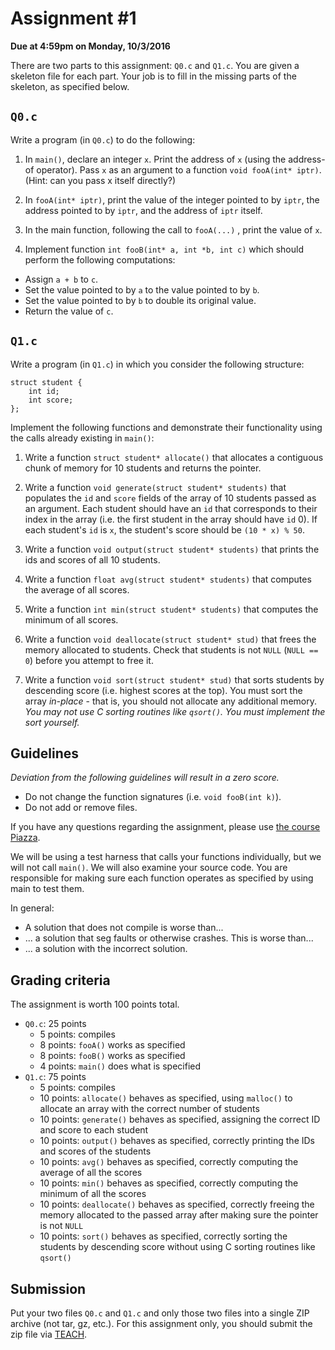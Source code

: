 # Assignment #1

**Due at 4:59pm on Monday, 10/3/2016**

There are two parts to this assignment: `Q0.c` and `Q1.c`.  You are given a skeleton file for each part.  Your job is to fill in the missing parts of the skeleton, as specified below.

## `Q0.c`

Write a program (in `Q0.c`) to do the following:

1. In `main()`, declare an integer `x`. Print the address of `x` (using the address-of operator). Pass `x` as an argument to a function `void fooA(int* iptr)`. (Hint: can you pass x itself directly?)

2. In `fooA(int* iptr)`, print the value of the integer pointed to by `iptr`, the address pointed to by `iptr`, and the address of `iptr` itself.

3. In the main function, following the call to `fooA(...)` , print the value of `x`.

4. Implement function `int fooB(int* a, int *b, int c)` which should perform the following computations:

  * Assign `a + b` to `c`. 
  * Set the value pointed to by `a` to the value pointed to by `b`.
  * Set the value pointed to by `b` to double its original value.
  * Return the value of `c`.

## `Q1.c`

Write a program (in `Q1.c`) in which you consider the following structure:

```
struct student {
    int id;
    int score;
};
```

Implement the following functions and demonstrate their functionality using the calls already existing in `main()`:

1. Write a function `struct student* allocate()` that allocates a contiguous chunk of memory for 10 students and returns the pointer.

2. Write a function `void generate(struct student* students)` that populates the `id` and `score` fields of the array of 10 students passed as an argument.  Each student should have an `id` that corresponds to their index in the array (i.e. the first student in the array should have `id` 0). If each student's `id` is `x`, the student's score should be `(10 * x) % 50`.

3. Write a function `void output(struct student* students)` that prints the ids and scores of all 10 students.

4. Write a function `float avg(struct student* students)` that computes the average of all scores.

5. Write a function `int min(struct student* students)` that computes the minimum of all scores.

6. Write a function `void deallocate(struct student* stud)` that frees the memory allocated to students. Check that students is not `NULL` (`NULL == 0`) before you attempt to free it.

7. Write a function `void sort(struct student* stud)` that sorts students by descending score (i.e. highest scores at the top). You must sort the array *in-place* - that is, you should not allocate any additional memory.  *You may not use C sorting routines like `qsort()`.  You must implement the sort yourself.*

## Guidelines

*Deviation from the following guidelines will result in a zero score.*

* Do not change the function signatures (i.e. `void fooB(int k)`).
* Do not add or remove files. 

If you have any questions regarding the assignment, please use [the course Piazza](https://piazza.com/oregonstate/fall2016/cs261/home).

We will be using a test harness that calls your functions individually, but we will not call `main()`.  We will also examine your source code.  You are responsible for making sure each function operates as specified by using main to test them.

In general:

* A solution that does not compile is worse than...
* ... a solution that seg faults or otherwise crashes. This is worse than...
* ... a solution with the incorrect solution.

## Grading criteria

The assignment is worth 100 points total.

* `Q0.c`: 25 points
  * 5 points: compiles
  * 8 points: `fooA()` works as specified
  * 8 points: `fooB()` works as specified
  * 4 points: `main()` does what is specified
* `Q1.c`: 75 points
  * 5 points: compiles
  * 10 points: `allocate()` behaves as specified, using `malloc()` to allocate an array with the correct number of students
  * 10 points: `generate()` behaves as specified, assigning the correct ID and score to each student
  * 10 points: `output()` behaves as specified, correctly printing the IDs and scores of the students
  * 10 points: `avg()` behaves as specified, correctly computing the average of all the scores
  * 10 points: `min()` behaves as specified, correctly computing the minimum of all the scores
  * 10 points: `deallocate()` behaves as specified, correctly freeing the memory allocated to the passed array after making sure the pointer is not `NULL`
  * 10 points: `sort()` behaves as specified, correctly sorting the students by descending score without using C sorting routines like `qsort()`

## Submission

Put your two files `Q0.c` and `Q1.c` and only those two files into a single ZIP archive (not tar, gz, etc.).  For this assignment only, you should submit the zip file via [TEACH](https://teach.engr.oregonstate.edu).
